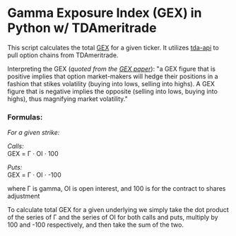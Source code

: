 # Gamma Exposure Index (GEX) in Python w/ TDAmeritrade  
This script calculates the total [GEX](https://squeezemetrics.com/monitor/download/pdf/white_paper.pdf) for a given ticker.  It utilizes [tda-api](https://github.com/alexgolec/tda-api) to pull option chains from TDAmeritrade.  
  
Interpreting the GEX (_quoted from the [GEX paper](https://squeezemetrics.com/monitor/download/pdf/white_paper.pdf)_): "a GEX figure that is positive implies that option market-makers will hedge their positions in a fashion that stikes volatility (buying into lows, selling into highs). A GEX figure that is negative implies the opposite (selling into lows, buying into highs), thus magnifying market volatility."  
  
### Formulas:  
_For a given strike:_   

_Calls:_    
GEX = Г · OI · 100  
  
_Puts:_    
GEX = Г · OI · -100  
  
where Г is gamma, OI is open interest, and 100 is for the contract to shares adjustment  
  
To calculate total GEX for a given underlying we simply take the dot product of the series of Г and the series of OI for both calls and puts, multiply by 100 and -100 respectively, and then take the sum of the two.